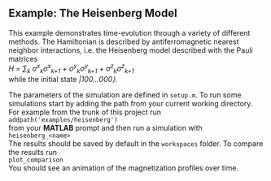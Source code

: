 ## Example: The Heisenberg Model

This example demonstrates time-evolution through a variety of different methods.
The Hamiltonian is described by antiferromagnetic nearest neighbor interactions, i.e. the Heisenberg model described with the Pauli matrices  
_H = ∑<sub>k</sub> σ<sup>x</sup><sub>k</sub>σ<sup>x</sup><sub>k+1</sub> + σ<sup>y</sup><sub>k</sub>σ<sup>y</sup><sub>k+1</sub> + σ<sup>z</sup><sub>k</sub>σ<sup>z</sup><sub>k+1</sub>_  
while the initial state _|100...000⟩_.


The parameters of the simulation are defined in `setup.m`. To run some simulations start by adding the path from your current working directory. For example from the trunk of this project run  
`addpath('examples/heisenberg')`  
from your __MATLAB__ prompt and then run a simulation with   
`heisenberg_<name>`  
The results should be saved by default in the `workspaces` folder. To compare the results run  
`plot_comparison`  
You should see an animation of the magnetization profiles over time.
